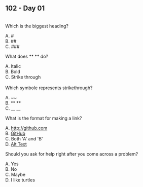 ## 102 - Day 01
<br>
Which is the biggest heading?

  A. # <br>
  B. ## <br>
  C. ### <br>

What does ** ** do?

  A. Italic <br>
  B. Bold <br>
  C. Strike through <br>
  <br>
Which symbole represents strikethrough?

  A. ~~ <br>
  B. ** ** <br>
  C. __ __<br>
  
What is the format for making a link?<br>

  A. http://github.com <br>
  B. [GitHub](http://github.com) <br>
  C. Both 'A' and 'B' <br>
  D. [Alt Text](url) <br>
  
Should you ask for help right after you come across a problem?<br>

  A. Yes <br>
  B. No <br>
  C. Maybe <br>
  D. I like turtles
